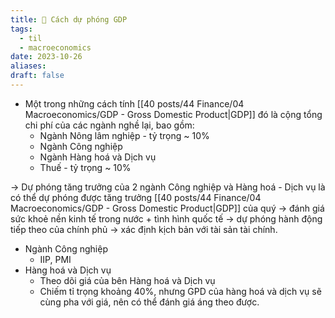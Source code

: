 ```yaml
---
title: 🌱 Cách dự phóng GDP
tags:
  - til
  - macroeconomics
date: 2023-10-26
aliases: 
draft: false
---
```

- Một trong những cách tính [[40 posts/44 Finance/04 Macroeconomics/GDP - Gross Domestic Product|GDP]] đó là cộng tổng chi phí của các ngành nghề lại, bao gồm:
	- Ngành Nông lâm nghiệp - tỷ trọng ~ 10%
	- Ngành Công nghiệp
	- Ngành Hàng hoá và Dịch vụ
	- Thuế - tỷ trọng ~ 10%

-> Dự phóng tăng trưởng của 2 ngành Công nghiệp và Hàng hoá - Dịch vụ là có thể dự phóng được tăng trưởng [[40 posts/44 Finance/04 Macroeconomics/GDP - Gross Domestic Product|GDP]] của quý -> đánh giá sức khoẻ nền kinh tế trong nước + tình hình quốc tế  -> dự phóng hành động tiếp theo của chính phủ -> xác định kịch bản với tài sản tài chính.

- Ngành Công nghiệp
	- IIP, PMI
- Hàng hoá và Dịch vụ
	- Theo dõi giá của bên Hàng hoá và Dịch vụ
	- Chiếm tỉ trọng khoảng 40%, nhưng GPD của hàng hoá và dịch vụ sẽ cùng pha với giá, nên có thể đánh giá áng theo được.